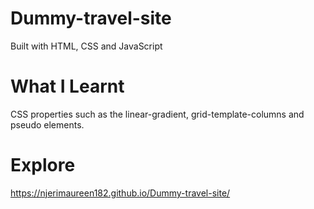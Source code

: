 # Dummy-travel-site
Built with HTML, CSS and JavaScript

# What I Learnt
CSS properties such as the linear-gradient, grid-template-columns and pseudo elements.

# Explore
https://njerimaureen182.github.io/Dummy-travel-site/
